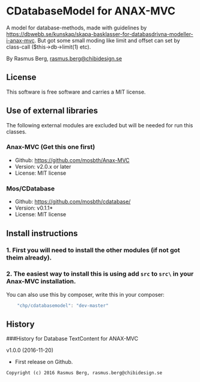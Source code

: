 CDatabaseModel for ANAX-MVC
===========================

A model for database-methods, made with guidelines by https://dbwebb.se/kunskap/skapa-basklasser-for-databasdrivna-modeller-i-anax-mvc.
But got some small moding like limit and offset can set by class-call ($this->db->limit(1) etc).

By Rasmus Berg, rasmus.berg@chibidesign.se


License
------------------

This software is free software and carries a MIT license.


Use of external libraries
-----------------------------------

The following external modules are excluded but will be needed for run this classes.

### Anax-MVC (Get this one first)
* Github: https://github.com/mosbth/Anax-MVC
* Version: v2.0.x or later
* License: MIT license

### Mos/CDatabase
* Github: https://github.com/mosbth/cdatabase/
* Version: v0.1.1*
* License: MIT license

Install instructions
--------------------

### 1. First you will need to install the other modules (if not got theim already). 

### 2. The easiest way to install this is using add `src` to `src\` in your Anax-MVC installation.

You can also use this by composer, write this in your composer: 

```javascript
    "chp/cdatabasemodel": "dev-master"
```


History
-----------------------------------

###History for Database TextContent for ANAX-MVC 

v1.0.0 (2016-11-20)

* First release on Github.



```
Copyright (c) 2016 Rasmus Berg, rasmus.berg@chibidesign.se
```
